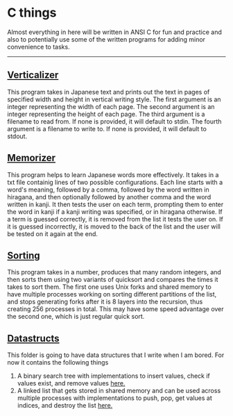 # C things

<p>Almost everything in here will be written in ANSI C for fun and practice and also to potentially use some of the written programs for adding minor convenience to tasks.</p>

---
## <a href="Verticalizer/">Verticalizer</a>
<p>This program takes in Japanese text and prints out the text in pages of specified width and height in vertical writing style. The first argument is an integer representing the width of each page. The second argument is an integer representing the height of each page. The third argument is a filename to read from. If none is provided, it will default to stdin. The fourth argument is a filename to write to. If none is provided, it will default to stdout.</p>

## <a href="Memorizer/">Memorizer</a>
<p>This program helps to learn Japanese words more effectively. It takes in a txt file containig lines of two possible configurations. Each line starts with a word's meaning, followed by a comma, followed by the word written in hiragana, and then optionally followed by another comma and the word written in kanji. It then tests the user on each term, prompting them to enter the word in kanji if a kanji writing was specified, or in hiragana otherwise. If a term is guessed correctly, it is removed from the list it tests the user on. If it is guessed incorrectly, it is moved to the back of the list and the user will be tested on it again at the end.</p>

## <a href="Sorting/">Sorting</a>
<p>This program takes in a number, produces that many random integers, and then sorts them using two variants of quicksort and compares the times it takes to sort them. The first one uses Unix forks and shared memory to have multiple processes working on sorting different partitions of the list, and stops generating forks after it is 8 layers into the recursion, thus creating 256 processes in total. This may have some speed advantage over the second one, which is just regular quick sort.</p>

## <a href="Datastructs/">Datastructs</a>
<p>This folder is going to have data structures that I write when I am bored. For now it contains the following things
<ol>
    <li>A binary search tree with implementations to insert values, check if values exist, and remove values <a href="Datastructs/BST">here.</a></li>
    <li>A linked list that gets stored in shared memory and can be used across multiple processes with implementations to push, pop, get values at indices, and destroy the list <a href="Datastructs/SharedLinkedLists">here.</a></li>
</ol>
</p>


